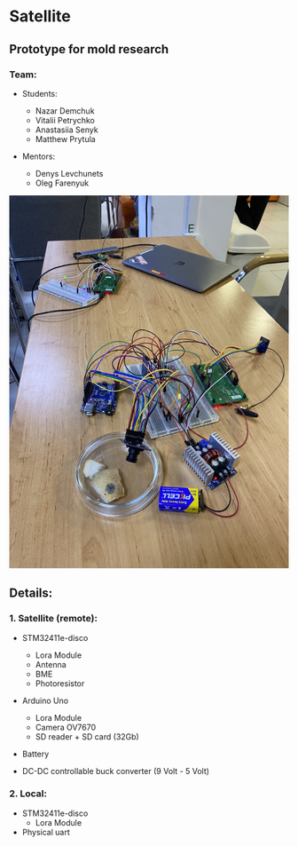 # Satellite 
## Prototype for mold research

### Team:

- Students: 
  - Nazar Demchuk
  - Vitalii Petrychko
  - Anastasiia Senyk 
  - Matthew Prytula

- Mentors: 
  - Denys Levchunets
  - Oleg Farenyuk


![](./images/prj.jpg)


## Details:
### 1. Satellite (remote):
   - STM32411e-disco
     - Lora Module
     - Antenna
     - BME
     - Photoresistor
     
   - Arduino Uno
     - Lora Module
     - Camera OV7670
     - SD reader + SD card (32Gb)
   
   - Battery
   - DC-DC controllable buck converter (9 Volt - 5 Volt) 


### 2. Local:
   - STM32411e-disco
      - Lora Module
   - Physical uart
   
